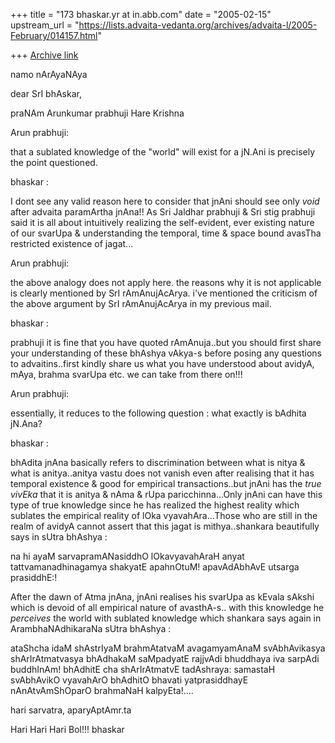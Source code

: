 +++
title = "173 bhaskar.yr at in.abb.com"
date = "2005-02-15"
upstream_url = "https://lists.advaita-vedanta.org/archives/advaita-l/2005-February/014157.html"

+++
[Archive link](https://lists.advaita-vedanta.org/archives/advaita-l/2005-February/014157.html)


namo nArAyaNAya

dear SrI bhAskar,

praNAm Arunkumar prabhuji
Hare Krishna

Arun prabhuji:

that a sublated knowledge of the "world" will exist
for a jN.Ani is precisely the point questioned.

bhaskar :

I dont see any valid reason here to consider that jnAni should see only
*void* after advaita paramArtha jnAna!!  As Sri Jaldhar prabhuji & Sri stig
prabhuji said it is all about intuitively realizing the self-evident, ever
existing nature of our svarUpa & understanding the temporal, time & space
bound avasTha restricted  existence of jagat...

Arun prabhuji:

the above analogy does not apply here. the reasons why
it is not applicable is clearly mentioned by SrI
rAmAnujAcArya. i've mentioned the criticism of the
above argument by SrI rAmAnujAcArya in my previous
mail.

bhaskar :

prabhuji it is fine that you have quoted rAmAnuja..but you should first
share your understanding of these bhAshya vAkya-s before posing any
questions to advaitins..first kindly share us what you have understood
about avidyA, mAya, brahma svarUpa etc. we can take from there on!!!

Arun prabhuji:

essentially, it reduces to the following question :
what exactly is bAdhita jN.Ana?

bhaskar :

bhAdita jnAna basically refers to discrimination between what is nitya &
what is anitya..anitya vastu does not vanish even after realising that it
has temporal existence & good for empirical transactions..but jnAni has the
*true vivEka* that it is anitya & nAma & rUpa paricchinna...Only jnAni can
have this type of true knowledge since he has realized the highest reality
which sublates the empirical reality of lOka vyavahAra...Those who are
still in the realm of avidyA cannot assert that this jagat is
mithya..shankara beautifully says in sUtra bhAshya :

na hi ayaM sarvapramANasiddhO lOkavyavahAraH anyat tattvamanadhinagamya
shakyatE apahnOtuM!  apavAdAbhAvE utsarga prasiddhE:!

After the dawn of Atma jnAna, jnAni realises his svarUpa as kEvala sAkshi
which is devoid of all empirical nature of avasthA-s.. with this knowledge
he *perceives* the world with sublated knowledge which shankara says again
in ArambhaNAdhikaraNa sUtra bhAshya :

ataShcha idaM shAstrIyaM brahmAtatvaM avagamyamAnaM svAbhAvikasya
shArIrAtmatvasya bhAdhakaM saMpadyatE rajjvAdi bhuddhaya iva sarpAdi
buddhInAm! bhAdhitE cha shArIrAtmatvE tadAshraya: samastaH svAbhAvikO
vyavahArO bhAdhitO bhavati yatprasiddhayE nAnAtvAmShOparO brahmaNaH
kalpyEta!....

hari sarvatra,
aparyAptAmr.ta

Hari Hari Hari Bol!!!
bhaskar



